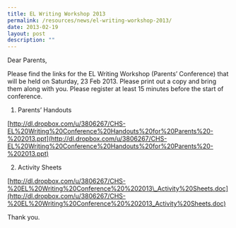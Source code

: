 ```yaml
---
title: EL Writing Workshop 2013
permalink: /resources/news/el-writing-workshop-2013/
date: 2013-02-19
layout: post
description: ""
---
```

Dear Parents,

Please find the links for the EL Writing Workshop (Parents’ Conference) that will be held on Saturday, 23 Feb 2013. Please print out a copy and bring them along with you. Please register at least 15 minutes before the start of conference.

1) Parents’ Handouts

[http://dl.dropbox.com/u/3806267/CHS-EL%20Writing%20Conference%20Handouts%20for%20Parents%20-%202013.ppt](http://dl.dropbox.com/u/3806267/CHS-EL%20Writing%20Conference%20Handouts%20for%20Parents%20-%202013.ppt)

2) Activity Sheets

[http://dl.dropbox.com/u/3806267/CHS-%20EL%20Writing%20Conference%20%202013\_Activity%20Sheets.doc](http://dl.dropbox.com/u/3806267/CHS-%20EL%20Writing%20Conference%20%202013_Activity%20Sheets.doc)

Thank you.